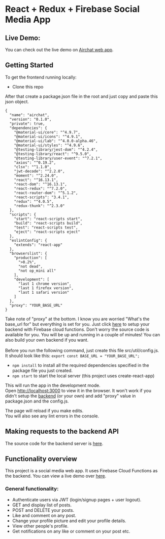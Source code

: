 # **React + Redux + Firebase Social Media App**

## **Live Demo:**

You can check out the live demo on [Airchat web app](https://airchat-5d063.web.app).

## **Getting Started**

To get the frontend running locally:

- Clone this repo

After that create a package.json file in the root and just copy and paste this json object.

```
{
  "name": "airchat",
  "version": "0.1.0",
  "private": true,
  "dependencies": {
    "@material-ui/core": "^4.9.7",
    "@material-ui/icons": "^4.9.1",
    "@material-ui/lab": "^4.0.0-alpha.46",
    "@material-ui/styles": "^4.9.6",
    "@testing-library/jest-dom": "^4.2.4",
    "@testing-library/react": "^9.5.0",
    "@testing-library/user-event": "^7.2.1",
    "axios": "^0.19.2",
    "clsx": "^1.1.0",
    "jwt-decode": "^2.2.0",
    "moment": "^2.24.0",
    "react": "^16.13.1",
    "react-dom": "^16.13.1",
    "react-redux": "^7.2.0",
    "react-router-dom": "^5.1.2",
    "react-scripts": "3.4.1",
    "redux": "^4.0.5",
    "redux-thunk": "^2.3.0"
  },
  "scripts": {
    "start": "react-scripts start",
    "build": "react-scripts build",
    "test": "react-scripts test",
    "eject": "react-scripts eject"
  },
  "eslintConfig": {
    "extends": "react-app"
  },
  "browserslist": {
    "production": [
      ">0.2%",
      "not dead",
      "not op_mini all"
    ],
    "development": [
      "last 1 chrome version",
      "last 1 firefox version",
      "last 1 safari version"
    ]
  },
  "proxy": "YOUR_BASE_URL"
}

```

Take note of "proxy" at the bottom. I know you are worried "What's the base_url for" but everything is set for you. Just click [here](https://github.com/handrykanda/react-social-media-app-backend) to setup your backend with Firebase cloud functions. Don't worry the source code is available for you. You will be up and running in a couple of minutes! You can also build your own backend if you want.
<br><br>
Before you run the following command, just create this file src/util/config.js. It should look like this: `export const BASE_URL = "YOUR_BASE_URL";`

- `npm install` to install all the required dependencies specified in the package file you just created.
- `npm start` to start the local server (this project uses create-react-app)

This will run the app in the development mode.<br />
Open [http://localhost:3000](http://localhost:3000) to view it in the browser. It won't work if you didn't setup the [backend](https://github.com/handrykanda/react-social-media-app-backend) (or your own) and add "proxy" value in package.json and the config.js.

The page will reload if you make edits.<br />
You will also see any lint errors in the console.

## **Making requests to the backend API**

The source code for the backend server is [here](https://github.com/handrykanda/react-social-media-app-backend).

## **Functionality overview**

This project is a social media web app. It uses Firebase Cloud Functions as the backend. You can view a live demo over [here](https://airchat-5d063.web.app).

### **General functionality:**

- Authenticate users via JWT (login/signup pages + user logout).
- GET and display list of posts.
- POST and DELETE your posts.
- Like and comment on any post.
- Change your profile picture and edit your profile details.
- View other people's profile.
- Get notifications on any like or comment on your post etc.
